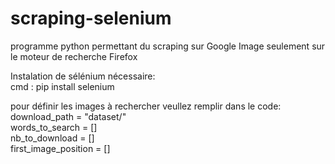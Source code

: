 # scraping-selenium

programme python permettant du scraping sur Google Image seulement sur le moteur de recherche Firefox  

Instalation de sélénium nécessaire:  
cmd : pip install selenium  

pour définir les images à rechercher veullez remplir dans le code:  
download_path = "dataset/"  
words_to_search = []  
nb_to_download = []  
first_image_position = []  
